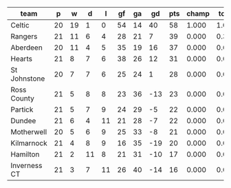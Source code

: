 |     team     | p  | w  | d  | l  | gf | ga | gd  | pts | champ | top2  | top3  | top4  |  5-7  | bot4  | bot3  | bot2  |
|--------------|----|----|----|----|----|----|-----|-----|-------|-------|-------|-------|-------|-------|-------|-------|
| Celtic       | 20 | 19 |  1 |  0 | 54 | 14 |  40 |  58 | 1.000 | 1.000 | 1.000 | 1.000 | 0.000 | 0.000 | 0.000 | 0.000|
| Rangers      | 21 | 11 |  6 |  4 | 28 | 21 |   7 |  39 | 0.000 | 0.368 | 0.905 | 0.989 | 0.011 | 0.000 | 0.000 | 0.000|
| Aberdeen     | 20 | 11 |  4 |  5 | 35 | 19 |  16 |  37 | 0.000 | 0.613 | 0.952 | 0.995 | 0.005 | 0.000 | 0.000 | 0.000|
| Hearts       | 21 |  8 |  7 |  6 | 38 | 26 |  12 |  31 | 0.000 | 0.016 | 0.108 | 0.666 | 0.328 | 0.002 | 0.001 | 0.000|
| St Johnstone | 20 |  7 |  7 |  6 | 25 | 24 |   1 |  28 | 0.000 | 0.003 | 0.034 | 0.297 | 0.664 | 0.016 | 0.006 | 0.001|
| Ross County  | 21 |  5 |  8 |  8 | 23 | 36 | -13 |  23 | 0.000 | 0.000 | 0.000 | 0.009 | 0.382 | 0.423 | 0.260 | 0.133|
| Partick      | 21 |  5 |  7 |  9 | 24 | 29 |  -5 |  22 | 0.000 | 0.000 | 0.001 | 0.019 | 0.527 | 0.285 | 0.165 | 0.081|
| Dundee       | 21 |  6 |  4 | 11 | 21 | 28 |  -7 |  22 | 0.000 | 0.000 | 0.001 | 0.016 | 0.498 | 0.307 | 0.175 | 0.085|
| Motherwell   | 20 |  5 |  6 |  9 | 25 | 33 |  -8 |  21 | 0.000 | 0.000 | 0.000 | 0.006 | 0.289 | 0.539 | 0.364 | 0.207|
| Kilmarnock   | 21 |  4 |  8 |  9 | 16 | 35 | -19 |  20 | 0.000 | 0.000 | 0.000 | 0.002 | 0.112 | 0.784 | 0.640 | 0.449|
| Hamilton     | 21 |  2 | 11 |  8 | 21 | 31 | -10 |  17 | 0.000 | 0.000 | 0.000 | 0.001 | 0.081 | 0.838 | 0.712 | 0.542|
| Inverness CT | 21 |  3 |  7 | 11 | 26 | 40 | -14 |  16 | 0.000 | 0.000 | 0.000 | 0.001 | 0.104 | 0.806 | 0.677 | 0.501|
